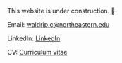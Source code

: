 
This website is under construction. 🚧 

Email: waldrip.c@northeastern.edu

LinkedIn: [LinkedIn](https://www.linkedin.com/in/cassidy-waldrip/)

CV: [Curriculum vitae](/cv.pdf)
